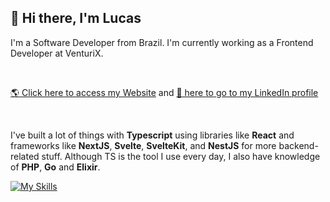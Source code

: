 ## 👋 Hi there, I'm Lucas

I'm a Software Developer from Brazil. I'm currently working as a Frontend Developer at VenturiX.

<br/>

[🌎 Click here to access my Website](https://www.lucasalvesrego.com/)
and [💼 here to go to my LinkedIn profile](https://www.linkedin.com/in/lucasalvesregodev)

<br/>

I've built a lot of things with **Typescript** using libraries like **React** and frameworks like **NextJS**, **Svelte**, **SvelteKit**, and **NestJS** for more backend-related stuff.
Although TS is the tool I use every day, I also have knowledge of **PHP**, **Go** and **Elixir**.

[![My Skills](https://skillicons.dev/icons?i=ts,js,php,postgres,sqlite,react,svelte,nextjs,nestjs,nodejs,docker,bash,linux,html,css,tailwind,jest)](https://www.lucasalvesrego.com/)
